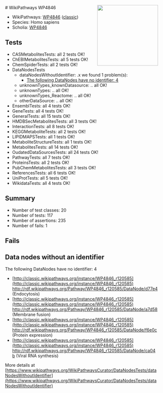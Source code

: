 <img style="float: right; width: 200px" src="https://upload.wikimedia.org/wikipedia/commons/thumb/8/83/Wplogo_with_text_500.png/640px-Wplogo_with_text_500.png" />
# WikiPathways WP4846

* WikiPathways: [WP4846](https://wikipathways.org/pathways/WP4846) ([classic](https://classic.wikipathways.org/instance/WP4846))
* Species: Homo sapiens
* Scholia: [WP4846](https://scholia.toolforge.org/wikipathways/WP4846)
## Tests
* CASMetabolitesTests: all 2 tests OK!
* ChEBIMetabolitesTests: all 5 tests OK!
* ChemSpiderTests: all 2 tests OK!
* DataNodesTests
    * dataNodesWithoutIdentifier: .x we found 1 problem(s):
        * [The following DataNodes have no identifier: 4](#d2d32fa3)
    * unknownTypes_knownDatasource: .. all OK!
    * unknownTypes: .. all OK!
    * unknownTypes_Reactome: .. all OK!
    * otherDataSource: .. all OK!
* EnsemblTests: all 4 tests OK!
* GeneTests: all 4 tests OK!
* GeneralTests: all 15 tests OK!
* HMDBSecMetabolitesTests: all 3 tests OK!
* InteractionTests: all 8 tests OK!
* KEGGMetaboliteTests: all 2 tests OK!
* LIPIDMAPSTests: all 1 tests OK!
* MetaboliteStructureTests: all 1 tests OK!
* MetabolitesTests: all 14 tests OK!
* OudatedDataSourcesTests: all 24 tests OK!
* PathwayTests: all 7 tests OK!
* ProteinsTests: all 2 tests OK!
* PubChemMetabolitesTests: all 3 tests OK!
* ReferencesTests: all 6 tests OK!
* UniProtTests: all 5 tests OK!
* WikidataTests: all 4 tests OK!


## Summary

* Number of test classes: 20
* Number of tests: 117
* Number of assertions: 235
* Number of fails: 1

## Fails

<a name="d2d32fa3" />

## Data nodes without an identifier

The following DataNodes have no identifier: 4

* [http://classic.wikipathways.org/instance/WP4846_r120585](http://classic.wikipathways.org/instance/WP4846_r120585) http://rdf.wikipathways.org/Pathway/WP4846_r120585/DataNode/d77e4 (Endocytosis)
* [http://classic.wikipathways.org/instance/WP4846_r120585](http://classic.wikipathways.org/instance/WP4846_r120585) http://rdf.wikipathways.org/Pathway/WP4846_r120585/DataNode/a7d58 (Membrane
fusion)
* [http://classic.wikipathways.org/instance/WP4846_r120585](http://classic.wikipathways.org/instance/WP4846_r120585) http://rdf.wikipathways.org/Pathway/WP4846_r120585/DataNode/f6e0c (Protein expression)
* [http://classic.wikipathways.org/instance/WP4846_r120585](http://classic.wikipathways.org/instance/WP4846_r120585) http://rdf.wikipathways.org/Pathway/WP4846_r120585/DataNode/ca04b (Viral RNA synthesis)


More details at [https://www.wikipathways.org/WikiPathwaysCurator/DataNodesTests/dataNodesWithoutIdentifier](https://www.wikipathways.org/WikiPathwaysCurator/DataNodesTests/dataNodesWithoutIdentifier)

